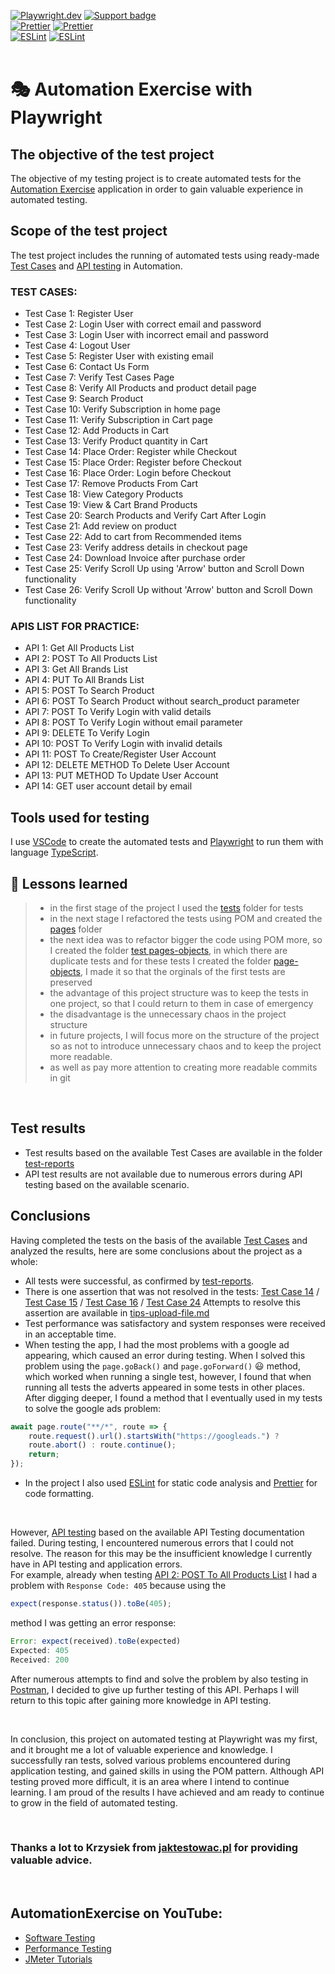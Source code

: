 [![Playwright.dev](https://img.shields.io/badge/Documentation-Playwright-45ba4b.svg?logo=playwright)](https://playwright.dev/docs/intro)
[![Support badge](https://img.shields.io/badge/stackoverflow-Playwright-45ba4b.svg?logo=stackoverflow)](https://stackoverflow.com/questions/tagged/playwright) 
<br>
[![Prettier](https://img.shields.io/badge/Documentation-Prettier-f7ba3e.svg?logo=prettier)](https://prettier.io/docs/en/index.html)
[![Prettier](https://img.shields.io/badge/GitHub-Prettier-f7ba3e.svg?logo=prettier)](https://github.com/prettier/prettier)
<br>
[![ESLint](https://img.shields.io/badge/Documentation-ESLint-4b32c3.svg?logo=eslint)](https://eslint.org/docs/latest/)
[![ESLint](https://img.shields.io/badge/GitHub-ESLint-4b32c3.svg?logo=eslint)](https://github.com/eslint/eslint)
<br><br>

# :performing_arts: Automation Exercise with Playwright 

## The objective of the test project

The objective of my testing project is to create automated tests for the [Automation Exercise](https://automationexercise.com/) application in order to gain valuable experience in automated testing. 

## Scope of the test project

The test project includes the running of automated tests using ready-made [Test Cases](https://automationexercise.com/test_cases) and [API testing](https://automationexercise.com/api_list) in Automation.
### TEST CASES:
- Test Case 1: Register User
- Test Case 2: Login User with correct email and password
- Test Case 3: Login User with incorrect email and password
- Test Case 4: Logout User
- Test Case 5: Register User with existing email
- Test Case 6: Contact Us Form
- Test Case 7: Verify Test Cases Page
- Test Case 8: Verify All Products and product detail page
- Test Case 9: Search Product
- Test Case 10: Verify Subscription in home page
- Test Case 11: Verify Subscription in Cart page
- Test Case 12: Add Products in Cart
- Test Case 13: Verify Product quantity in Cart
- Test Case 14: Place Order: Register while Checkout
- Test Case 15: Place Order: Register before Checkout
- Test Case 16: Place Order: Login before Checkout
- Test Case 17: Remove Products From Cart
- Test Case 18: View Category Products
- Test Case 19: View & Cart Brand Products
- Test Case 20: Search Products and Verify Cart After Login
- Test Case 21: Add review on product
- Test Case 22: Add to cart from Recommended items
- Test Case 23: Verify address details in checkout page
- Test Case 24: Download Invoice after purchase order
- Test Case 25: Verify Scroll Up using 'Arrow' button and Scroll Down functionality
- Test Case 26: Verify Scroll Up without 'Arrow' button and Scroll Down functionality

### APIS LIST FOR PRACTICE:
- API 1: Get All Products List
- API 2: POST To All Products List
- API 3: Get All Brands List
- API 4: PUT To All Brands List
- API 5: POST To Search Product
- API 6: POST To Search Product without search_product parameter
- API 7: POST To Verify Login with valid details
- API 8: POST To Verify Login without email parameter
- API 9: DELETE To Verify Login
- API 10: POST To Verify Login with invalid details
- API 11: POST To Create/Register User Account
- API 12: DELETE METHOD To Delete User Account
- API 13: PUT METHOD To Update User Account
- API 14: GET user account detail by email

## Tools used for testing

I use [VSCode](https://code.visualstudio.com/) to create the automated tests and [Playwright](https://playwright.dev/) to run them with language [TypeScript](https://www.typescriptlang.org/).

## :pushpin: Lessons learned
> - in the first stage of the project I used the [tests](https://github.com/adamcegielka/my-test-projects/tree/main/AutomationExercise-Playwright/tests) folder for tests
> - in the next stage I refactored the tests using POM and created the [pages](https://github.com/adamcegielka/my-test-projects/tree/main/AutomationExercise-Playwright/pages) folder
> - the next idea was to refactor bigger the code using POM more, so I created the folder [test pages-objects](https://github.com/adamcegielka/my-test-projects/tree/main/AutomationExercise-Playwright/tests%20page-objects), in which there are duplicate tests and for these tests I created the folder [page-objects](https://github.com/adamcegielka/my-test-projects/tree/main/AutomationExercise-Playwright/page-objects), I made it so that the orginals of the first tests are preserved 
> - the advantage of this project structure was to keep the tests in one project, so that I could return to them in case of emergency
> - the disadvantage is the unnecessary chaos in the project structure
> - in future projects, I will focus more on the structure of the project so as not to introduce unnecessary chaos and to keep the project more readable.
> - as well as pay more attention to creating more readable commits in git

<br>

## Test results
- Test results based on the available Test Cases are available in the folder [test-reports](https://github.com/adamcegielka/my-test-projects/tree/main/AutomationExercise-Playwright/test-reports)
- API test results are not available due to numerous errors during API testing based on the available scenario.

## Conclusions
Having completed the tests on the basis of the available [Test Cases](https://automationexercise.com/test_cases) and analyzed the results, here are some conclusions about the project as a whole:
- All tests were successful, as confirmed by [test-reports](https://github.com/adamcegielka/my-test-projects/tree/main/AutomationExercise-Playwright/test-reports).
- There is one assertion that was not resolved in the tests: [Test Case 14]() / [Test Case 15]() / [Test Case 16]() / [Test Case 24]() Attempts to resolve this assertion are available in [tips-upload-file.md](https://github.com/adamcegielka/my-test-projects/blob/main/AutomationExercise-Playwright/tips/tips-upload-file.md)
- Test performance was satisfactory and system responses were received in an acceptable time.
- When testing the app, I had the most problems with a google ad appearing, which caused an error during testing. When I solved this problem using the `page.goBack()` and `page.goForward()` :smiley: method, which worked when running a single test, however, I found that when running all tests the adverts appeared in some tests in other places. 
After digging deeper, I found a method that I eventually used in my tests to solve the google ads problem:  
```JavaScript
await page.route("**/*", route => {
    route.request().url().startsWith("https://googleads.") ?
    route.abort() : route.continue();
    return;
});
```

- In the project I also used [ESLint](https://eslint.org/docs/latest/) for static code analysis and [Prettier](https://prettier.io/docs/en/index.html) for code formatting.

<br>

However, [API testing](https://automationexercise.com/api_list) based on the available API Testing documentation failed. During testing, I encountered numerous errors that I could not resolve. The reason for this may be the insufficient knowledge I currently have in API testing and application errors.  
For example, already when testing [API 2: POST To All Products List](https://github.com/adamcegielka/my-test-projects/blob/main/AutomationExercise-Playwright/tests-api/testApi02.spec.ts) I had a problem with `Response Code: 405` because using the  
```JavaScript
expect(response.status()).toBe(405);
```  
method I was getting an error response:
```JavaScript
Error: expect(received).toBe(expected)
Expected: 405
Received: 200
```
After numerous attempts to find and solve the problem by also testing in [Postman](https://www.postman.com/), I decided to give up further testing of this API. Perhaps I will return to this topic after gaining more knowledge in API testing.

<br>

In conclusion, this project on automated testing at Playwright was my first, and it brought me a lot of valuable experience and knowledge. I successfully ran tests, solved various problems encountered during application testing, and gained skills in using the POM pattern. Although API testing proved more difficult, it is an area where I intend to continue learning. I am proud of the results I have achieved and am ready to continue to grow in the field of automated testing.

<br>

### Thanks a lot to **Krzysiek** from [jaktestowac.pl](https://jaktestowac.pl/) for providing valuable advice.

<br>

## AutomationExercise on YouTube:
- [Software Testing](https://www.youtube.com/watch?v=ccuGJzwWj2c&list=PL1vY1vQtSNmnc6UuNj68-JndnBwIxeUTf)
- [Performance Testing](https://www.youtube.com/watch?v=LfVTtM5zpYg&list=PL1vY1vQtSNmnaXc-cJbw0J8uqIj-mie1j)
- [JMeter Tutorials](https://www.youtube.com/watch?v=YLYczpLUblo&list=PL1vY1vQtSNmkIkb0Lef12Fel9jvIH_daT)